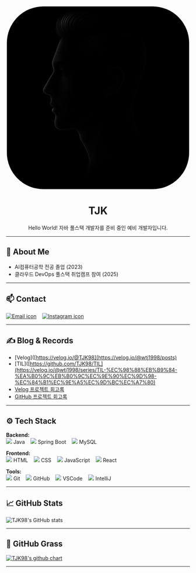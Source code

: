 <p align="center">
  <img src="https://raw.githubusercontent.com/TJK98/TJK98/main/side.png" width="500" style="border-radius: 100px;" alt="Profile image"/>
</p>

<h1 align="center">TJK</h1>
<p align="center">Hello World! 자바 풀스택 개발자를 준비 중인 예비 개발자입니다.</p>

---

## 👤 About Me

- AI컴퓨터공학 전공 졸업 (2023)
- 클라우드 DevOps 풀스택 취업캠프 참여 (2025)

---

## 📫 Contact

[<img src="https://cdn-icons-png.flaticon.com/512/732/732200.png" width="25" alt="Email icon" title="이메일 보내기"/>](mailto:wtj1998@naver.com;wtj199814@gmail.com)
&nbsp;&nbsp;
[<img src="https://cdn-icons-png.flaticon.com/512/174/174855.png" width="25" alt="Instagram icon" title="@wangtaekjun"/>](https://instagram.com/wangtaekjun)

---

## ✍️ Blog & Records

- [Velog]([https://velog.io/@TJK98](https://velog.io/@wtj1998/posts)
- [TIL]([https://github.com/TJK98/TIL](https://velog.io/@wtj1998/series/TIL-%EC%98%88%EB%B9%84-%EA%B0%9C%EB%B0%9C%EC%9E%90%EC%9D%98-%EC%84%B1%EC%9E%A5%EC%9D%BC%EC%A7%80)
- [Velog 프로젝트 회고록](https://velog.io/@wtj1998/series/%ED%94%84%EB%A1%9C%EC%A0%9D%ED%8A%B8-%ED%9A%8C%EA%B3%A0%EB%A1%9D)
- [GitHub 프로젝트 회고록]()

---

## ⚙️ Tech Stack

**Backend:**  
<img src="https://cdn.jsdelivr.net/gh/devicons/devicon/icons/java/java-original.svg" width="20"/> Java &nbsp;&nbsp;
<img src="https://cdn.jsdelivr.net/gh/devicons/devicon/icons/spring/spring-original.svg" width="20"/> Spring Boot &nbsp;&nbsp;
<img src="https://cdn.jsdelivr.net/gh/devicons/devicon/icons/mysql/mysql-original.svg" width="20"/> MySQL  

**Frontend:**  
<img src="https://cdn.jsdelivr.net/gh/devicons/devicon/icons/html5/html5-original.svg" width="20"/> HTML &nbsp;&nbsp;
<img src="https://cdn.jsdelivr.net/gh/devicons/devicon/icons/css3/css3-original.svg" width="20"/> CSS &nbsp;&nbsp;
<img src="https://cdn.jsdelivr.net/gh/devicons/devicon/icons/javascript/javascript-original.svg" width="20"/> JavaScript &nbsp;&nbsp;
<img src="https://cdn.jsdelivr.net/gh/devicons/devicon/icons/react/react-original.svg" width="20"/> React  

**Tools:**  
<img src="https://cdn.jsdelivr.net/gh/devicons/devicon/icons/git/git-original.svg" width="20"/> Git &nbsp;&nbsp;
<img src="https://cdn.jsdelivr.net/gh/devicons/devicon/icons/github/github-original.svg" width="20"/> GitHub &nbsp;&nbsp;
<img src="https://cdn.jsdelivr.net/gh/devicons/devicon/icons/vscode/vscode-original.svg" width="20"/> VSCode &nbsp;&nbsp;
<img src="https://cdn.jsdelivr.net/gh/devicons/devicon/icons/intellij/intellij-original.svg" width="20"/> IntelliJ  


---

## 📈 GitHub Stats

![TJK98's GitHub stats](https://github-readme-stats.vercel.app/api?username=TJK98&show_icons=true&theme=graywhite&hide_border=true)

---

## 🌱 GitHub Grass

[![TJK98's github chart](https://ghchart.rshah.org/TJK98)](https://github.com/TJK98)

---
